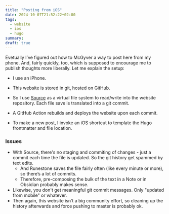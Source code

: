 ```yaml
---
title: "Posting from iOS"
date: 2024-10-07T21:52:22+02:00
tags:
  - website
  - ios
  - hugo
summary: 
draft: true
---
```


Evetually I’ve figured out how to McGyver a way to post here from my phone. And, fairly quickly, too, which is supposed to encourage me to publish thoughts more liberally. Let me explain the setup:


- I use an iPhone.

- This website is stored in git, hosted on GitHub. 

- So I use [Source](...) as a virtual file system to read/write into the website repository. Each file save is translated into a git commit. 

- A GitHub Action rebuilds and deploys the website upon each commit. 

- To make a new post, I invoke an iOS shortcut to template the Hugo frontmatter and file location. 



### Issues

- With Source, there's no staging and commiting of changes - just a commit each time the file is updated. So the git history get spammed by text edits.
  - And Runestone saves the file fairly often (like every minute or more), so there’s a lot of commits.
  - Therefore, pre-composing the bulk of the text in a Note or in Obsidian probably makes sense.
- Likewise, you don't get meaningful git commit messages. Only "updated from mobile" or whatever.
- Then again, this website isn’t a big community effort, so cleaning up the history afterwards and force pushing to master is probably ok. 